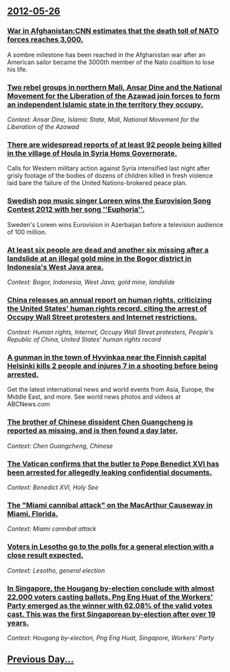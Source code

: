 ## [2012-05-26](/news/2012/05/26/index.md)

### [War in Afghanistan:CNN estimates that the death toll of NATO forces reaches 3,000. ](/news/2012/05/26/war-in-afghanistan-pcnn-estimates-that-the-death-toll-of-nato-forces-reaches-3-000.md)
A sombre milestone has been reached in the Afghanistan war after an American sailor became the 3000th member of the Nato coalition to lose his life.

### [Two rebel groups in northern Mali, Ansar Dine and the National Movement for the Liberation of the Azawad join forces to form an independent Islamic state in the territory they occupy. ](/news/2012/05/26/two-rebel-groups-in-northern-mali-ansar-dine-and-the-national-movement-for-the-liberation-of-the-azawad-join-forces-to-form-an-independent.md)
_Context: Ansar Dine, Islamic State, Mali, National Movement for the Liberation of the Azawad_

### [There are widespread reports of at least 92 people being killed in the village of Houla in Syria Homs Governorate. ](/news/2012/05/26/there-are-widespread-reports-of-at-least-92-people-being-killed-in-the-village-of-houla-in-syria-homs-governorate.md)
Calls for Western military action against Syria intensified last night after grisly footage of the bodies of dozens of children killed in fresh violence laid bare the failure of the United Nations-brokered peace plan.

### [Swedish pop music singer Loreen wins the Eurovision Song Contest 2012 with her song ''Euphoria''. ](/news/2012/05/26/swedish-pop-music-singer-loreen-wins-the-eurovision-song-contest-2012-with-her-song-euphoria.md)
Sweden&#039;s Loreen wins Eurovision in Azerbaijan before a television audience of 100 million.

### [At least six people are dead and another six missing after a landslide at an illegal gold mine in the Bogor district in Indonesia's West Java area. ](/news/2012/05/26/at-least-six-people-are-dead-and-another-six-missing-after-a-landslide-at-an-illegal-gold-mine-in-the-bogor-district-in-indonesia-s-west-jav.md)
_Context: Bogor, Indonesia, West Java, gold mine, landslide_

### [China releases an annual report on human rights, criticizing the United States' human rights record, citing the arrest of Occupy Wall Street protesters and Internet restrictions. ](/news/2012/05/26/china-releases-an-annual-report-on-human-rights-criticizing-the-united-states-human-rights-record-citing-the-arrest-of-occupy-wall-street.md)
_Context: Human rights, Internet, Occupy Wall Street protesters, People's Republic of China, United States' human rights record_

### [A gunman in the town of Hyvinkaa near the Finnish capital Helsinki kills 2 people and injures 7 in a shooting before being arrested. ](/news/2012/05/26/a-gunman-in-the-town-of-hyvinka-a-near-the-finnish-capital-helsinki-kills-2-people-and-injures-7-in-a-shooting-before-being-arrested.md)
Get the latest international news and world events from Asia, Europe, the Middle East, and more. See world news photos and videos at ABCNews.com

### [The brother of Chinese dissident Chen Guangcheng is reported as missing, and is then found a day later. ](/news/2012/05/26/the-brother-of-chinese-dissident-chen-guangcheng-is-reported-as-missing-and-is-then-found-a-day-later.md)
_Context: Chen Guangcheng, Chinese_

### [The Vatican confirms that the butler to Pope Benedict XVI has been arrested for allegedly leaking confidential documents. ](/news/2012/05/26/the-vatican-confirms-that-the-butler-to-pope-benedict-xvi-has-been-arrested-for-allegedly-leaking-confidential-documents.md)
_Context: Benedict XVI, Holy See_

### [The "Miami cannibal attack" on the MacArthur Causeway in Miami, Florida.](/news/2012/05/26/the-miami-cannibal-attack-on-the-macarthur-causeway-in-miami-florida.md)
_Context: Miami cannibal attack_

### [Voters in Lesotho go to the polls for a general election with a close result expected. ](/news/2012/05/26/voters-in-lesotho-go-to-the-polls-for-a-general-election-with-a-close-result-expected.md)
_Context: Lesotho, general election_

### [In Singapore, the Hougang by-election conclude with almost 22,000 voters casting ballots.  Png Eng Huat of the Workers' Party emerged as the winner with 62.08% of the valid votes cast. This was the first Singaporean by-election after over 19 years. ](/news/2012/05/26/in-singapore-the-hougang-by-election-conclude-with-almost-22-000-voters-casting-ballots-png-eng-huat-of-the-workers-party-emerged-as-the.md)
_Context: Hougang by-election, Png Eng Huat, Singapore, Workers' Party_

## [Previous Day...](/news/2012/05/25/index.md)

